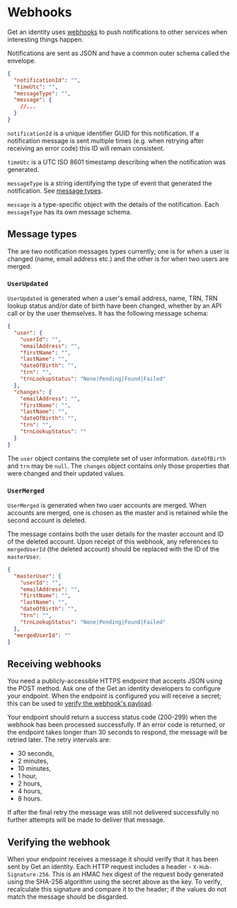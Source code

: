 # Webhooks

Get an identity uses [webhooks](https://en.wikipedia.org/wiki/Webhook) to push notifications to other services when interesting things happen.

Notifications are sent as JSON and have a common outer schema called the envelope.

```json
{
  "notificationId": "",
  "timeUtc": "",
  "messageType": "",
  "message": {
    //...
  }
}
```

`notificationId` is a unique identifier GUID for this notification. If a notification message is sent multiple times (e.g. when retrying after receiving an error code) this ID will remain consistent.

`timeUtc` is a UTC ISO 8601 timestamp describing when the notification was generated.

`messageType` is a string identifying the type of event that generated the notification. See [message types](#message-types).

`message` is a type-specific object with the details of the notification. Each `messageType` has its own message schema.


## Message types

The are two notification messages types currently; one is for when a user is changed (name, email address etc.) and the other is for when two users are merged.

### `UserUpdated`

`UserUpdated` is generated when a user's email address, name, TRN, TRN lookup status and/or date of birth have been changed, whether by an API call or by the user themselves. It has the following message schema:

```json
{
  "user": {
    "userId": "",
    "emailAddress": "",
    "firstName": "",
    "lastName": "",
    "dateOfBirth": "",
    "trn": "",
    "trnLookupStatus": "None|Pending|Found|Failed"
  },
  "changes": {
    "emailAddress": "",
    "firstName": "",
    "lastName": "",
    "dateOfBirth": "",
    "trn": "",
    "trnLookupStatus": ""
  }
}
```

The `user` object contains the complete set of user information. `dateOfBirth` and `trn` may be `null`.
The `changes` object contains only those properties that were changed and their updated values.

### `UserMerged`

`UserMerged` is generated when two user accounts are merged. When accounts are merged, one is chosen as the master and is retained while the second account is deleted.

The message contains both the user details for the master account and ID of the deleted account. Upon receipt of this webhook, any references to `mergedUserId` (the deleted account)
should be replaced with the ID of the `masterUser`.

```json
{
  "masterUser": {
    "userId": "",
    "emailAddress": "",
    "firstName": "",
    "lastName": "",
    "dateOfBirth": "",
    "trn": "",
    "trnLookupStatus": "None|Pending|Found|Failed"
  },
  "mergedUserId": ""
}
```


## Receiving webhooks

You need a publicly-accessible HTTPS endpoint that accepts JSON using the POST method. Ask one of the Get an identity developers to configure your endpoint.
When the endpoint is configured you will receive a secret; this can be used to [verify the webhook's payload](#verifying-the-webhook).

Your endpoint should return a success status code (200-299) when the webhook has been processed successfully.
If an error code is returned, or the endpoint takes longer than 30 seconds to respond, the message will be retried later. The retry intervals are:
- 30 seconds,
- 2 minutes,
- 10 minutes,
- 1 hour,
- 2 hours,
- 4 hours,
- 8 hours.

If after the final retry the message was still not delivered successfully no further attempts will be made to deliver that message.


## Verifying the webhook

When your endpoint receives a message it should verify that it has been sent by Get an identity.
Each HTTP request includes a header - `X-Hub-Signature-256`. This is an HMAC hex digest of the request body generated using the SHA-256 algorithm using the secret above as the key.
To verify, recalculate this signature and compare it to the header; if the values do not match the message should be disgarded.
